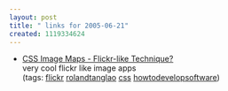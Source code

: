 ```yaml
---
layout: post
title: " links for 2005-06-21"
created: 1119334624
---
```

<ul class="delicious">
	<li>
		<div class="delicious-link"><a href="http://www.frankmanno.com/ideas/css-imagemap/">CSS Image Maps - Flickr-like Technique?</a></div>
		<div class="delicious-extended">very cool flickr like image apps</div>
		<div class="delicious-tags">(tags: <a href="http://del.icio.us/rtanglao/flickr">flickr</a> <a href="http://del.icio.us/rtanglao/rolandtanglao">rolandtanglao</a> <a href="http://del.icio.us/rtanglao/css">css</a> <a href="http://del.icio.us/rtanglao/howtodevelopsoftware">howtodevelopsoftware</a>)</div>
	</li>
</ul>


